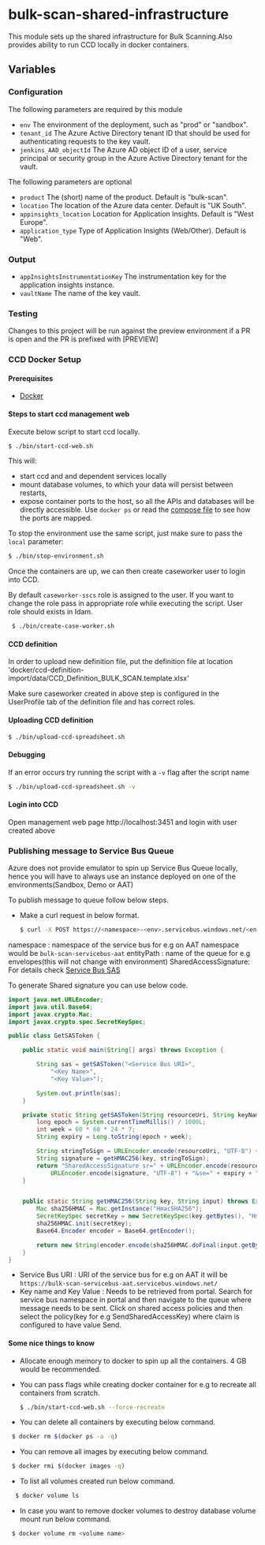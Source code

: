# bulk-scan-shared-infrastructure

This module sets up the shared infrastructure for Bulk Scanning.Also provides ability to run CCD locally in docker containers.

## Variables

### Configuration

The following parameters are required by this module

- `env` The environment of the deployment, such as "prod" or "sandbox".
- `tenant_id` The Azure Active Directory tenant ID that should be used for authenticating requests to the key vault.
- `jenkins_AAD_objectId` The Azure AD object ID of a user, service principal or security group in the Azure Active Directory tenant for the vault.

The following parameters are optional

- `product` The (short) name of the product. Default is "bulk-scan". 
- `location` The location of the Azure data center. Default is "UK South".
- `appinsights_location` Location for Application Insights. Default is "West Europe".
- `application_type` Type of Application Insights (Web/Other). Default is "Web".

### Output

- `appInsightsInstrumentationKey` The instrumentation key for the application insights instance.
- `vaultName` The name of the key vault.

### Testing

Changes to this project will be run against the preview environment if a PR is open and the PR is prefixed with [PREVIEW]

### CCD Docker Setup
#### Prerequisites

* [Docker](https://www.docker.com/)

#### Steps to start ccd management web
Execute below script to start ccd locally.

  ```bash
  $ ./bin/start-ccd-web.sh
  ```

This will:
- start ccd and and dependent services locally
- mount database volumes, to which your data will persist between restarts,
- expose container ports to the host, so all the APIs and databases will be directly accessible. Use `docker ps` or read the [compose file](./docker-compose.yml) to see how the ports are mapped.

To stop the environment use the same script, just make sure to pass the `local` parameter:

```bash
$ ./bin/stop-environment.sh
```
  
Once the containers are up, we can then create caseworker user to login into CCD. 

By default `caseworker-sscs` role is assigned to the user.
If you want to change the role pass in appropriate role while executing the script. User role should exists in Idam.

  ```bash
   $ ./bin/create-case-worker.sh
  ```

####  CCD definition

In order to upload new definition file, put the definition file at location 
'docker/ccd-definition-import/data/CCD_Definition_BULK_SCAN.template.xlsx'

Make sure caseworker created in above step is configured in the UserProfile tab of the definition file and has correct roles.

#### Uploading CCD definition

```bash
$ ./bin/upload-ccd-spreadsheet.sh
```

#### Debugging
If an error occurs try running the script with a `-v` flag after the script name

```bash
$ ./bin/upload-ccd-spreadsheet.sh -v
```
#### Login into CCD
Open management web page http://localhost:3451 and login with user created above

### Publishing message to Service Bus Queue
Azure does not provide emulator to spin up Service Bus Queue locally, hence you will have to always use an instance deployed on one of the environments(Sandbox, Demo or AAT)

To publish message to queue follow below steps.

* Make a curl request in below format.

  ```bash
  $ curl -X POST https://<namespace>-<env>.servicebus.windows.net/<entityPath>/messages -H "Authorization: <SharedAccessSignature>" -H "Content-Type:application/json" -d "{"envelopeId":"12344"}" -i
  ```
  
namespace : namespace of the service bus for e.g on AAT namespace would be `bulk-scan-servicebus-aat`
entityPath : name of the queue for e.g envelopes(this will not change with environment)
SharedAccessSignature: For details check [Service Bus SAS](https://docs.microsoft.com/en-us/azure/service-bus-messaging/service-bus-sas)

To generate Shared signature you can use below code.

```java
import java.net.URLEncoder;
import java.util.Base64;
import javax.crypto.Mac;
import javax.crypto.spec.SecretKeySpec;

public class GetSASToken {

    public static void main(String[] args) throws Exception {

        String sas = getSASToken("<Service Bus URI>",
            "<Key Name>",
            "<Key Value>");

        System.out.println(sas);
    }

    private static String getSASToken(String resourceUri, String keyName, String key) throws Exception {
        long epoch = System.currentTimeMillis() / 1000L;
        int week = 60 * 60 * 24 * 7;
        String expiry = Long.toString(epoch + week);

        String stringToSign = URLEncoder.encode(resourceUri, "UTF-8") + "\n" + expiry;
        String signature = getHMAC256(key, stringToSign);
        return "SharedAccessSignature sr=" + URLEncoder.encode(resourceUri, "UTF-8") + "&sig=" +
            URLEncoder.encode(signature, "UTF-8") + "&se=" + expiry + "&skn=" + keyName;
    }


    public static String getHMAC256(String key, String input) throws Exception {
        Mac sha256HMAC = Mac.getInstance("HmacSHA256");
        SecretKeySpec secretKey = new SecretKeySpec(key.getBytes(), "HmacSHA256");
        sha256HMAC.init(secretKey);
        Base64.Encoder encoder = Base64.getEncoder();

        return new String(encoder.encode(sha256HMAC.doFinal(input.getBytes("UTF-8"))));
    }
}
```

* Service Bus URI : URI of the service bus for e.g on AAT it will be `https://bulk-scan-servicebus-aat.servicebus.windows.net/`
* Key name and Key Value : Needs to be retrieved from portal.
Search for service bus namespace in portal and then navigate to the queue where message needs to be sent.
Click on shared access policies and then select the policy(key for e.g SendSharedAccessKey) where claim is configured to have value Send. 

#### Some nice things to know
* Allocate enough memory to docker to spin up all the containers. 4 GB would be recommended.

* You can pass flags while creating docker container for e.g to recreate all containers from scratch.

  ```bash
  $ ./bin/start-ccd-web.sh --force-recreate
  ```
  
* You can delete all containers by executing below command.

 ```bash
  $ docker rm $(docker ps -a -q)
  ```
  
* You can remove all images by executing below command.

 ```bash
  $ docker rmi $(docker images -q)
  ```
  
* To list all volumes created run below command.

```bash
  $ docker volume ls
 ```
  
* In case you want to remove docker volumes to destroy database volume mount run below command.

 ```bash
  $ docker volume rm <volume name>
  ```
 